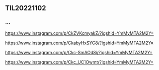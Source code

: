 ## TIL20221102
### ...

https://www.instagram.com/p/CkZVKcmyakZ/?igshid=YmMyMTA2M2Y=

https://www.instagram.com/p/CkabyHxSYC8/?igshid=YmMyMTA2M2Y=

https://www.instagram.com/p/Ckc-SmAOd8i/?igshid=YmMyMTA2M2Y=

https://www.instagram.com/p/Ckc_UC1Owmt/?igshid=YmMyMTA2M2Y=
